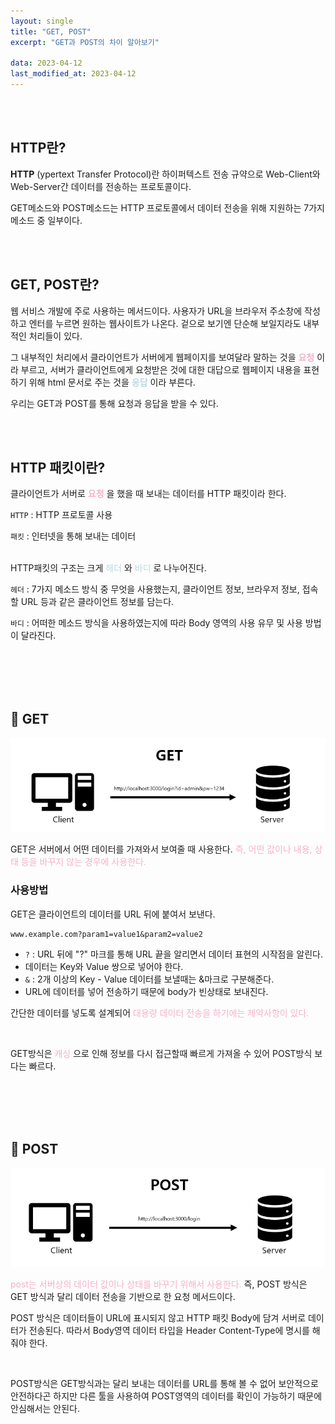 ```yaml
---
layout: single
title: "GET, POST"
excerpt: "GET과 POST의 차이 알아보기"

data: 2023-04-12
last_modified_at: 2023-04-12
---
```


<br/><br/>

## HTTP란?

**HTTP** (ypertext Transfer Protocol)란 하이퍼텍스트 전송 규약으로 Web-Client와 Web-Server간 데이터를 전송하는 프로토콜이다.

GET메소드와 POST메소드는 HTTP 프로토콜에서 데이터 전송을 위해 지원하는 7가지 메소드 중 일부이다.

<br/><br/>

## GET, POST란?

웹 서비스 개발에 주로 사용하는 메서드이다.
사용자가 URL을 브라우저 주소창에 작성하고 엔터를 누르면 원하는 웹사이트가 나온다. 겉으로 보기엔 단순해 보일지라도 내부적인 처리들이 있다.

그 내부적인 처리에서 클라이언트가 서버에게 웹페이지를 보여달라 말하는 것을 **<span style="color:#F5B1C8">요청</span>** 이라 부르고, 서버가 클라이언트에게 요청받은 것에 대한 대답으로 웹페이지 내용을 표현하기 위해 html 문서로 주는 것을 **<span style="color:#BADADF">응답</span>** 이라 부른다.

우리는 GET과 POST를 통해 요청과 응답을 받을 수 있다.

<br/><br/>

## HTTP 패킷이란?

클라이언트가 서버로 **<span style="color:#F5B1C8">요청</span>** 을 했을 때 보내는 데이터를 HTTP 패킷이라 한다.

`HTTP` : HTTP 프로토콜 사용

`패킷` : 인터넷을 통해 보내는 데이터

<br/>
HTTP패킷의 구조는 크게 <span style="color:#BADADF">헤더</span> 와 <span style="color:#BADADF">바디</span> 로 나누어진다.

`헤더` : 7가지 메소드 방식 중 무엇을 사용했는지, 클라이언트 정보, 브라우저 정보, 접속할 URL 등과 같은 클라이언트 정보를 담는다.

`바디` : 어떠한 메소드 방식을 사용하였는지에 따라 Body 영역의 사용 유무 및 사용 방법이 달라진다.

<br/><br/>
<br/><br/>

## 📕 GET

![get](../img/get.png)

GET은 서버에서 어떤 데이터를 가져와서 보여줄 때 사용한다. <span style="color:#F5B1C8">
즉, 어떤 값이나 내용, 상태 등을 바꾸지 않는 경우에 사용한다.</span>

### 사용방법

GET은 클라이언트의 데이터를 URL 뒤에 붙여서 보낸다.

```
www.example.com?param1=value1&param2=value2
```

- `?` : URL 뒤에 "?" 마크를 통해 URL 끝을 알리면서 데이터 표현의 시작점을 알린다.
- 데이터는 Key와 Value 쌍으로 넣어야 한다.
- `&` : 2개 이상의 Key - Value 데이터를 보낼때는 &마크로 구분해준다.
- URL에 데이터를 넣어 전송하기 때문에 body가 빈상태로 보내진다.

간단한 데이터를 넣도록 설계되어 <span style="color:#F5B1C8">대용량 데이터 전송을 하기에는 제약사항이 있다.</span>

<br/>

GET방식은 <span style="color:#F5B1C8">캐싱</span> 으로 인해 정보를 다시 접근할때 빠르게 가져올 수 있어 POST방식 보다는 빠르다.

<br/><br/>
<br/><br/>

## 📕 POST

![post](../img/post.png)

<span style="color:#F5B1C8">post는 서버상의 데이터 값이나 상태를 바꾸기 위해서 사용한다.</span>
즉, POST 방식은 GET 방식과 달리 데이터 전송을 기반으로 한 요청 메서드이다.

POST 방식은 데이터들이 URL에 표시되지 않고 HTTP 패킷 Body에 담겨 서버로 데이터가 전송된다.
따라서 Body영역 데이터 타입을 Header Content-Type에 명시를 해줘야 한다.

<br/>

POST방식은 GET방식과는 달리 보내는 데이터를 URL를 통해 볼 수 없어 보안적으로 안전하다곤 하지만 다른 툴을 사용하여 POST영역의 데이터를 확인이 가능하기 때문에 안심해서는 안된다.
